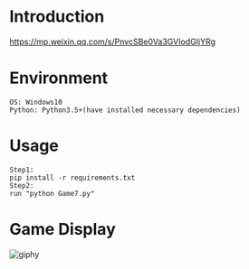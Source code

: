 # Introduction
https://mp.weixin.qq.com/s/PnvcSBe0Va3GVIodGIjYRg

# Environment
```
OS: Windows10
Python: Python3.5+(have installed necessary dependencies)
```

# Usage
```
Step1:
pip install -r requirements.txt
Step2:
run "python Game7.py"
```

# Game Display
![giphy](demonstration/running.gif)
